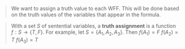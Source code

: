 > We want to assign a truth value to each WFF. This will be done based on the truth values of the variables that appear in the formula.

> With a set $S$ of sentential variables, a **truth assignment** is a function $f : S \rightarrow \{T, F\}$.
> For example, let $S = \{A_1,A_2,A_3\}$. Then
> $f(A_1)=F$
> $f(A_2)=T$
> $f(A_3)=T$